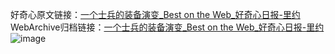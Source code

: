 好奇心原文链接：[一个士兵的装备演变_Best on the Web_好奇心日报-里约](https://www.qdaily.com/articles/1979.html)
WebArchive归档链接：[一个士兵的装备演变_Best on the Web_好奇心日报-里约](http://web.archive.org/web/20190623150124/https://www.qdaily.com/articles/1979.html)
![image](http://ww3.sinaimg.cn/large/007d5XDply1g3v4kr4x87j30u04ru1kx)